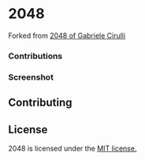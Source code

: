 # 2048
Forked from [2048 of Gabriele Cirulli](https://github.com/gabrielecirulli/2048)

### Contributions


### Screenshot

## Contributing

## License
2048 is licensed under the [MIT license.](https://github.com/gabrielecirulli/2048/blob/master/LICENSE.txt)
